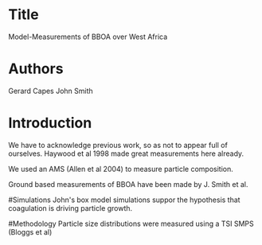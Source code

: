 # Title
Model-Measurements of BBOA over West Africa

# Authors
Gerard Capes
John Smith

# Introduction
We have to acknowledge previous work, so as not to appear full of ourselves.
Haywood et al 1998 made great measurements here already.

We used an AMS (Allen et al 2004) to measure particle composition.

Ground based measurements of BBOA have been made by J. Smith et al.

#Simulations
John's box model simulations suppor the hypothesis that coagulation is driving particle growth.

#Methodology
Particle size distributions were measured using a TSI SMPS (Bloggs et al)